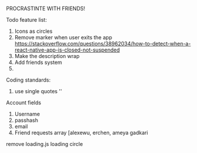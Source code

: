 PROCRASTINTE WITH FRIENDS!

Todo feature list:

1. Icons as circles
2. Remove marker when user exits the app
https://stackoverflow.com/questions/38962034/how-to-detect-when-a-react-native-app-is-closed-not-suspended
3. Make the description wrap
4. Add friends system
5. 

Coding standards:
1. use single quotes ''


Account fields
1. Username
2. passhash
3. email
4. Friend requests array [alexewu, erchen, ameya gadkari

remove loading.js loading circle